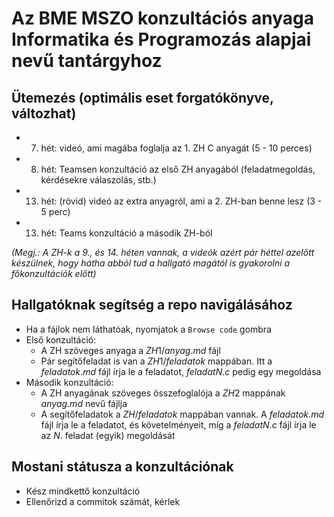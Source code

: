 # Az BME MSZO konzultációs anyaga Informatika és Programozás alapjai nevű tantárgyhoz
## Ütemezés (optimális eset forgatókönyve, változhat)  
- 7. hét: videó, ami magába foglalja az 1. ZH C anyagát (5 - 10 perces)
- 8. hét: Teamsen konzultáció az első ZH anyagából (feladatmegoldás, kérdésekre válaszolás, stb.)
- 13. hét: (rövid) videó az extra anyagról, ami a 2. ZH-ban benne lesz (3 - 5 perc)
- 13. hét: Teams konzultáció a második ZH-ból  
  
*(Megj.: A ZH-k a 9., és 14. héten vannak, a videók azért pár héttel azelőtt készülnek, hogy hátha abból tud a hallgató magától is gyakorolni a főkonzultációk előtt)*  
  
## Hallgatóknak segítség a repo navigálásához
- Ha a fájlok nem láthatóak, nyomjatok a `Browse code` gombra
- Első konzultáció:
    - A ZH szöveges anyaga a $ZH1/anyag.md$ fájl
    - Pár segítőfeladat is van a $ZH1/feladatok$ mappában. Itt a $feladatok.md$ fájl írja le a feladatot, $feladatN.c$ pedig egy megoldása
- Második konzultáció:
    - A ZH anyagának szöveges összefoglalója a $ZH2$ mappának $anyag.md$ nevű fájlja
    - A segítőfeladatok a $ZH/feladatok$ mappában vannak. A $feladatok.md$ fájl írja le a feladatot, és követelményeit, míg a $feladatN.c$ fájl írja le az $N$. feladat (egyik) megoldását

## Mostani státusza a konzultációnak
- Kész mindkettő konzultáció
- Ellenőrizd a commitok számát, kérlek